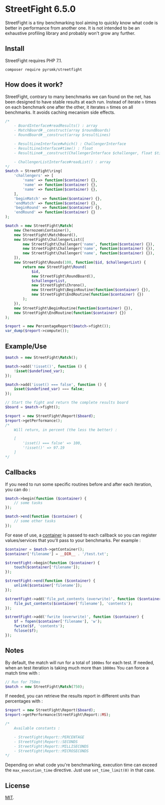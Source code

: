 StreetFight 6.5.0
=================

StreetFight is a tiny benchmarking tool aiming to quickly know what code is better in performance from another one. It is not intended to be an exhaustive profiling library and probably won't grow any further.

Install
-------

StreetFight requires PHP 7.1.

```
composer require pyrsmk/streetfight
```

How does it work?
-----------------

StreetFight, contrary to many benchmarks we can found on the net, has been designed to have stable results at each run. Instead of iterate `n` times on each benchmark one after the other, it iterates `n` times on all benchmarks. It avoids caching mecanism side effects.


```php
/*
    - BoardInterface#readResults() : array
    - MatchBoard#__construct(array $roundBoards)
    - RoundBoard#__construct(array $resultLines)

    - ResultLineInterface#which() : ChallengerInterface
    - ResultLineInterface#time() : float
    - ResultLine#__construct(ChallengerInterface $challenger, float $time)

    - ChallengerListInterface#readList() : array
*/
$match = StreetFight\ring(
    'challengers' => [
        'name' => function($container) {},
        'name' => function($container) {},
        'name' => function($container) {},
    ],
    'beginMatch' => function($container) {},
    'endMatch' => function($container) {},
    'beginRound' => function($container) {},
    'endRound' => function($container) {}
);

$match = new StreetFight\Match(
    new Chernozem\Container(),
    new StreetFight\MatchBoard(),
    new StreetFight\ChallengerList([
        new StreetFight\Challenger('name', function($container) {}),
        new StreetFight\Challenger('name', function($container) {}),
        new StreetFight\Challenger('name', function($container) {}),
    ]),
    new StreetFight\Rounds(100, function($id, $challengerList) {
        return new StreetFight\Round(
            $id,
            new StreetFight\RoundBoard(),
            $challengerList,
            new StreetFight\Chrono(),
            new StreetFight\BeginRoutine(function($container) {}),
            new StreetFight\EndRoutine(function($container) {})
        );
    }),
    new StreetFight\BeginRoutine(function($container) {}),
    new StreetFight\EndRoutine(function($container) {})
);

$report = new PercentageReport($match->fight());
var_dump($report->compute());
```


Example/Use
-----------

```php
$match = new StreetFight\Match();

$match->add('!isset()', function () {
    !isset($undefined_var);
});

$match->add('isset() === false', function () {
    isset($undefined_var) === false;
});

// Start the fight and return the complete results board
$board = $match->fight();

$report = new StreetFight\Report($board);
$report->getPerformance();
/*
    Will return, in percent (the less the better) :

    [
        'isset() === false' => 100,
        '!isset()' => 97.19
    ]
*/
```

Callbacks
---------

If you need to run some specific routines before and after each iteration, you can do :

```php
$match->begin(function ($container) {
    // some tasks
});

$match->end(function ($container) {
    // some other tasks
});
```

For ease of use, a [container](https://github.com/pyrsmk/Chernozem) is passed to each callback so you can register values/services that you'll pass to your benchmarks. Per example :

```php
$container = $match->getContainer();
$container['filename'] = __DIR__ . '/test.txt';

$streetFight->begin(function ($container) {
    touch($container['filename']);
});

$streetFight->end(function ($container) {
    unlink($container['filename']);
});

$streetFight->add('file_put_contents (overwrite)', function ($container) {
    file_put_contents($container['filename'], 'contents');
});

$streetFight->add('fwrite (overwrite)', function ($container) {
    $f = fopen($container['filename'], 'w');
    fwrite($f, 'contents');
    fclose($f);
});
```

Notes
-----

By default, the match will run for a total of `1000ms` for each test. If needed, when an test iteration is taking much more than `1000ms` You can force a match time with :

```php
// Run for 750ms
$match = new StreetFight\Match(750);
```

If needed, you can retrieve the results report in different units than percentages with :

```php
$report = new StreetFight\Report($board);
$report->getPerformance(StreetFight\Report::MS);

/*
    Available constants :

    - StreetFight\Report::PERCENTAGE
    - StreetFight\Report::SECONDS
    - StreetFight\Report::MILLISECONDS
    - StreetFight\Report::MICROSECONDS
*/
```

Depending on what code you're benchmarking, execution time can exceed the `max_execution_time` directive. Just use `set_time_limit(0)` in that case.

License
-------

[MIT](http://dreamysource.mit-license.org).
